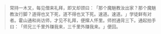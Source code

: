
> 常持一木叉，每见僧来礼拜，即叉却颈曰：​「那个魔魅教汝出家？那个魔魅教汝行脚？道得也叉下死，道不得也叉下死。速道。速道。​」学徒鲜有对者。霍山通和尚访师，才见不礼拜，便撺人怀里。师拊通背三下。通起拍手曰：​「师兄三千里外赚我来，三千里外赚我来。​」便回。
